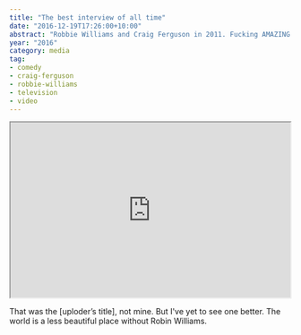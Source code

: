 ```yaml
---
title: "The best interview of all time"
date: "2016-12-19T17:26:00+10:00"
abstract: "Robbie Williams and Craig Ferguson in 2011. Fucking AMAZING!" 
year: "2016"
category: media
tag:
- comedy
- craig-ferguson
- robbie-williams
- television
- video
---
```

<p></p>

<iframe style="width:500px; height:313px;" src="https://www.youtube.com/embed/lvPxRyIWWX8"></iframe>

That was the [uploder’s title], not mine. But I've yet to see one better. The world is a less beautiful place without Robin Williams.

[uploader’s title]: https://www.youtube.com/watch?v=lvPxRyIWWX8

